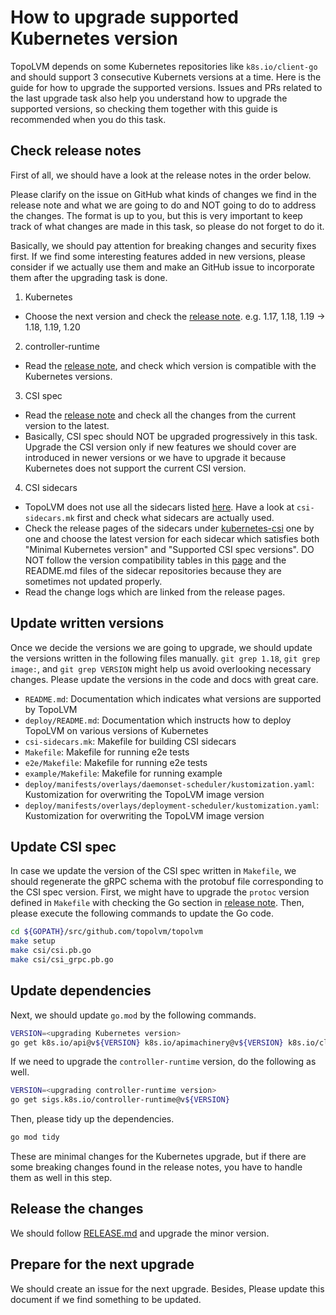 How to upgrade supported Kubernetes version
===========================================

TopoLVM depends on some Kubernetes repositories like `k8s.io/client-go` and should support 3 consecutive Kubernets versions at a time.
Here is the guide for how to upgrade the supported versions.
Issues and PRs related to the last upgrade task also help you understand how to upgrade the supported versions,
so checking them together with this guide is recommended when you do this task.

## Check release notes

First of all, we should have a look at the release notes in the order below.

Please clarify on the issue on GitHub what kinds of changes we find in the release note and what we are going to do and NOT going to do to address the changes.
The format is up to you, but this is very important to keep track of what changes are made in this task, so please do not forget to do it.

Basically, we should pay attention for breaking changes and security fixes first.
If we find some interesting features added in new versions, please consider if we actually use them and make an GitHub issue to incorporate them after the upgrading task is done.

1. Kubernetes
  - Choose the next version and check the [release note](https://kubernetes.io/docs/setup/release/notes/). e.g. 1.17, 1.18, 1.19 -> 1.18, 1.19, 1.20
2. controller-runtime
  - Read the [release note](https://github.com/kubernetes-sigs/controller-runtime/releases), and check which version is compatible with the Kubernetes versions.
3. CSI spec
  - Read the [release note](https://github.com/container-storage-interface/spec/blob/master/spec.md) and check all the changes from the current version to the latest.
  - Basically, CSI spec should NOT be upgraded progressively in this task.
    Upgrade the CSI version only if new features we should cover are introduced in newer versions or we have to upgrade it because Kubernetes does not support the current CSI version.
4. CSI sidecars
  - TopoLVM does not use all the sidecars listed [here](https://kubernetes-csi.github.io/docs/sidecar-containers.html).
    Have a look at `csi-sidecars.mk` first and check what sidecars are actually used.
  - Check the release pages of the sidecars under [kubernetes-csi](https://github.com/kubernetes-csi) one by one and choose the latest version for each sidecar which satisfies both "Minimal Kubernetes version" and "Supported CSI spec versions".
    DO NOT follow the version compatibility tables in this [page](https://kubernetes-csi.github.io/docs/sidecar-containers.html) and the README.md files of the sidecar repositories because they are sometimes not updated properly.
  - Read the change logs which are linked from the release pages.

## Update written versions

Once we decide the versions we are going to upgrade, we should update the versions written in the following files manually.
`git grep 1.18`, `git grep image:`, and `git grep VERSION` might help us avoid overlooking necessary changes.
Please update the versions in the code and docs with great care.

- `README.md`: Documentation which indicates what versions are supported by TopoLVM
- `deploy/README.md`: Documentation which instructs how to deploy TopoLVM on various versions of Kubernetes
- `csi-sidecars.mk`: Makefile for building CSI sidecars
- `Makefile`: Makefile for running e2e tests
- `e2e/Makefile`: Makefile for running e2e tests
- `example/Makefile`: Makefile for running example
- `deploy/manifests/overlays/daemonset-scheduler/kustomization.yaml`: Kustomization for overwriting the TopoLVM image version
- `deploy/manifests/overlays/deployment-scheduler/kustomization.yaml`: Kustomization for overwriting the TopoLVM image version

## Update CSI spec

In case we update the version of the CSI spec written in `Makefile`, we should regenerate the gRPC schema with the protobuf file corresponding to the CSI spec version.
First, we might have to upgrade the `protoc` version defined in `Makefile` with checking the Go section in [release note](https://github.com/protocolbuffers/protobuf/releases).
Then, please execute the following commands to update the Go code.

```bash
cd ${GOPATH}/src/github.com/topolvm/topolvm
make setup
make csi/csi.pb.go
make csi/csi_grpc.pb.go
```

## Update dependencies

Next, we should update `go.mod` by the following commands.

```bash
VERSION=<upgrading Kubernetes version>
go get k8s.io/api@v${VERSION} k8s.io/apimachinery@v${VERSION} k8s.io/client-go@v${VERSION}
```

If we need to upgrade the `controller-runtime` version, do the following as well.

```bash
VERSION=<upgrading controller-runtime version>
go get sigs.k8s.io/controller-runtime@v${VERSION}
```

Then, please tidy up the dependencies.

```bash
go mod tidy
```

These are minimal changes for the Kubernetes upgrade, but if there are some breaking changes found in the release notes, you have to handle them as well in this step.

## Release the changes

We should follow [RELEASE.md](../RELEASE.md) and upgrade the minor version.

## Prepare for the next upgrade

We should create an issue for the next upgrade. Besides, Please update this document if we find something to be updated.

